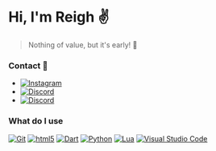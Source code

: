 # Hi, I'm Reigh ✌️
> Nothing of value, but it's early! 🤫

### Contact 📩

- [<img alt="Instagram" src="https://img.shields.io/badge/-Instagram-F05033?style=social&logo=instagram&logoColor=pink" />](https://instagram.com/muh.khadaffy) 
- [<img alt="Discord" src="https://img.shields.io/badge/-Discord-738ADB?style=social&logo=discord&logoColor=738ADB" />](http://discordapp.com/users/415466692064313344) 
- [<img alt="Discord" src="https://img.shields.io/badge/-Line-green?style=social&logo=line&logoColor=green" />](https://line.me/ti/p/~yapuy)

### What do I use
[<img alt="Git" src="https://img.shields.io/badge/-Git-F05033?style=for-the-badge&logo=git&logoColor=white" />](https://git-scm.com) [<img alt="html5" src="https://img.shields.io/badge/-HTML5-E44D26?style=for-the-badge&logo=html5&logoColor=white" />](https://id.wikipedia.org/wiki/HTML) [<img alt="Dart" src="https://img.shields.io/badge/-Dart-17212f?style=for-the-badge&logo=dart&logoColor=white" />](https://dart.dev) [<img alt="Python" src="https://img.shields.io/badge/-python-3476AA?style=for-the-badge&logo=python&logoColor=white" />](https://www.python.org) [<img alt="Lua" src="https://img.shields.io/badge/-Lua-00007C?style=for-the-badge&logo=lua&logoColor=white" />](https://www.lua.org/) [<img alt="Visual Studio Code" src="https://img.shields.io/badge/-Visual Studio Code-007ACC?style=for-the-badge&logo=visual-studio-code&logoColor=white" />](https://code.visualstudio.com/)
